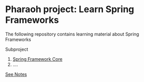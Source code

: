 # Pharaoh project: Learn Spring Frameworks

The following repository contains learning material about Spring Frameworks

Subproject

1. [Spring Framework Core](learn-core-spring-framework)
2. ....

[See Notes](https://dawid-swist.github.io/learn-spring-frameworks/)

